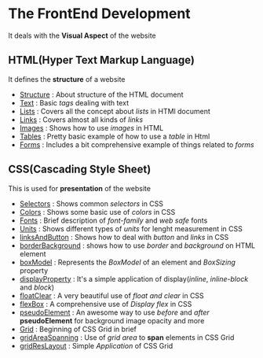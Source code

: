 # The FrontEnd Development
It deals with the **Visual Aspect** of the website


## HTML(Hyper Text Markup Language)
It defines the **structure** of a website

- [Structure](https://github.com/RocTanweer/FrontEnd/tree/master/Html/Structure) : About structure of the HTML document
- [Text](https://github.com/RocTanweer/FrontEnd/tree/master/Html/Text) : Basic *tags* dealing with text
- [Lists](https://github.com/RocTanweer/FrontEnd/tree/master/Html/Lists) : Covers all the concept about *lists* in HTMl document
- [Links](https://github.com/RocTanweer/FrontEnd/tree/master/Html/Links) : Covers almost all kinds of *links*
- [Images](https://github.com/RocTanweer/FrontEnd/tree/master/Html/Links) : Shows how to use *images* in HTML
- [Tables](https://github.com/RocTanweer/FrontEnd/tree/master/Html/table) : Pretty basic example of how to use a *table* in Html
- [Forms](https://github.com/RocTanweer/FrontEnd/tree/master/Html/Forms) : Includes a bit comprehensive example of things related to *forms*


## CSS(Cascading Style Sheet)
This is used for **presentation** of the website 

- [Selectors](https://github.com/RocTanweer/FrontEnd/tree/master/Css/Selectors) : Shows common *selectors* in CSS
- [Colors](https://github.com/RocTanweer/FrontEnd/tree/master/Css/colors) : Shows some basic use of *colors* in CSS
- [Fonts](https://github.com/RocTanweer/FrontEnd/tree/master/Css/Font_Family) : Brief description of *font-family* and *web safe* fonts
- [Units](https://github.com/RocTanweer/FrontEnd/tree/master/Css/Units) : Shows different types of *units* for lenght measurement in CSS
- [linksAndButton](https://github.com/RocTanweer/FrontEnd/tree/master/Css/Links_btn) : Shows how to deal with *button* and *links* in CSS
- [borderBackground](https://github.com/RocTanweer/FrontEnd/tree/master/Css/border_background) : shows how to use *border* and *background* on HTML element
- [boxModel](https://github.com/RocTanweer/FrontEnd/tree/master/Css/box_model) : Represents the *BoxModel* of an element and *BoxSizing* property
- [displayProperty](https://github.com/RocTanweer/FrontEnd/tree/master/Css/Display_Property) : It's a simple application of display(*inline*, *inline-block* and *block*)
- [floatClear](https://github.com/RocTanweer/FrontEnd/tree/master/Css/Float_clear) : A very beautiful use of *float and clear* in CSS
- [flexBox](https://github.com/RocTanweer/FrontEnd/tree/master/Css/Flex_box) : A comprehensive use of *Display flex* in CSS
- [pseudoElement](https://github.com/RocTanweer/FrontEnd/tree/master/Css/PseudoElement) : An awesome way to use *before* and *after* **pseudoElement** for background image opacity and more
- [Grid](https://github.com/RocTanweer/FrontEnd/tree/master/Css/Grid) : Beginning of CSS Grid in brief
- [gridAreaSpanning](https://github.com/RocTanweer/FrontEnd/tree/master/Css/Grid_area_spanning) : Use of *grid area* to **span** elements in CSS Grid
- [gridResLayout](https://github.com/RocTanweer/FrontEnd/tree/master/Css/Grid_area_spanning) : Simple *Application* of CSS Grid



